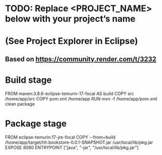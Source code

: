 # TODO: Replace <PROJECT_NAME> below with your project’s name
#       (See Project Explorer in Eclipse)


## Based on https://community.render.com/t/3232

# Build stage
FROM maven:3.8.6-eclipse-temurin-17-focal AS build
COPY src /home/app/src
COPY pom.xml /home/app
RUN mvn -f /home/app/pom.xml clean package

# Package stage
FROM eclipse-temurin:17-jre-focal
COPY --from=build /home/app/target/hh.bookstore-0.0.1-SNAPSHOT.jar /usr/local/lib/pkg.jar
EXPOSE 8080
ENTRYPOINT ["java", "-jar", "/usr/local/lib/pkg.jar"]